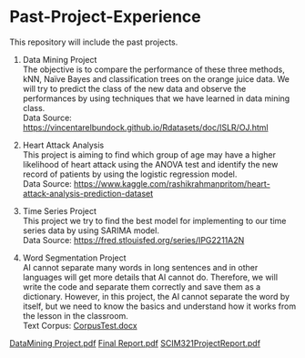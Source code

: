 # Past-Project-Experience
This repository will include the past projects.

1. Data Mining Project\
The objective is to compare the performance of these three methods, kNN, Naïve Bayes and classification trees on the orange juice data. We will try to predict the class of the new data and observe the performances by using techniques that we have learned in data mining class.\
Data Source: https://vincentarelbundock.github.io/Rdatasets/doc/ISLR/OJ.html

2. Heart Attack Analysis\
This project is aiming to find which group of age may have a higher likelihood of heart attack using the ANOVA test and identify the new record of patients by using the logistic regression model.\
Data Source: https://www.kaggle.com/rashikrahmanpritom/heart-attack-analysis-prediction-dataset

3. Time Series Project\
This project we try to find the best model for implementing to our time series data by using SARIMA model.\
Data Source: https://fred.stlouisfed.org/series/IPG2211A2N

4. Word Segmentation Project\
AI cannot separate many words in long sentences and in other languages
will get more details that AI cannot do. Therefore, we will write the code and separate them correctly and save them as a dictionary. However, in this project, the AI cannot separate the word by itself, but we need to know the basics and understand how it works from the lesson in the classroom.\
Text Corpus: [CorpusTest.docx](https://github.com/Vipavas/Past-Project-Experience/files/7917951/CorpusTest.docx)

[DataMining Project.pdf](https://github.com/Vipavas/Past-Project-Experience/files/7987347/DataMining.Project.pdf)
[Final Report.pdf](https://github.com/Vipavas/Past-Project-Experience/files/7987349/Final.Report.pdf)
[SCIM321ProjectReport.pdf](https://github.com/Vipavas/Past-Project-Experience/files/7987350/SCIM321ProjectReport.pdf)

